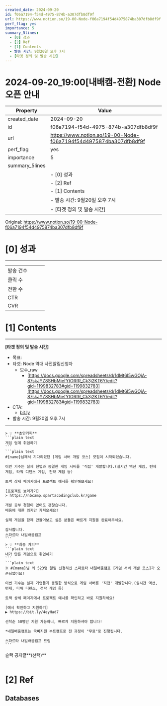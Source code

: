 ```yaml
---
created_date: 2024-09-20
id: f06a7194-f54d-4975-874b-a307dfb8df9f
url: https://www.notion.so/19-00-Node-f06a7194f54d4975874ba307dfb8df9f
perf_flag: yes
importance: 5
summary_5lines:
  - [0] 성과
  - [2] Ref
  - [1] Contents
  - 발송 시간: 9월20일 오후 7시
  - [타겟 정의 및 발송 시간]
---
```


# 2024-09-20_19:00[내배캠-전환] Node 오픈 안내

| Property | Value |
| --- | --- |
| created_date | 2024-09-20 |
| id | f06a7194-f54d-4975-874b-a307dfb8df9f |
| url | https://www.notion.so/19-00-Node-f06a7194f54d4975874ba307dfb8df9f |
| perf_flag | yes |
| importance | 5 |
| summary_5lines | |
|  | - [0] 성과 |
|  | - [2] Ref |
|  | - [1] Contents |
|  | - 발송 시간: 9월20일 오후 7시 |
|  | - [타겟 정의 및 발송 시간] |

Original: https://www.notion.so/19-00-Node-f06a7194f54d4975874ba307dfb8df9f

# [0] 성과

---
|  |  |  |  |
| --- | --- | --- | --- |
| 발송 건수 |  |  |  |
| 클릭 수  |  |  |  |
| 전환 수 |  |  |  |
| CTR |  |  |  |
| CVR |  |  |  |

# [1] Contents

---
**[타겟 정의 및 발송 시간]**
- 목표:
- 타겟: Node 역대 사전알림신청자 
  - 모수_raw
    - [https://docs.google.com/spreadsheets/d/1dMt6l5wGOjA-87skJYZ8SHbMiefYtORfR_Ck3j2KT6Y/edit?gid=1199832783#gid=1199832783](https://docs.google.com/spreadsheets/d/1dMt6l5wGOjA-87skJYZ8SHbMiefYtORfR_Ck3j2KT6Y/edit?gid=1199832783#gid=1199832783)
- CTA:
  - [bit.ly](http://bit.ly/)
- 발송 시간: 9월20일 오후 7시

---
    > 💡 **초안카피**
    ```plain text
    게임 업계 취업하기
    ```
    ```plain text
    #{name}님께서 기다리셨던 [게임 서버 개발 코스] 모집이 시작되었습니다.
    
    이번 기수는 실제 현업과 동일한 게임 서버를 '직접' 개발합니다.(실시간 액션 게임, 턴제 게임, 타워 디펜스 게임, 전략 게임 등)
    
    트랙 상세 페이지에서 프로젝트 예시를 확인해보세요!
    
    [프로젝트 보러가기]
    > https://nbcamp.spartacodingclub.kr/game
    
    개발 공부 경험이 없어도 괜찮습니다.
    배움에 대한 의지만 가져오세요!
    
    실제 게임을 함께 만들어보고 싶은 분들은 빠르게 지원을 완료해주세요.
    
    감사합니다.
    스파르타 내일배움캠프 
    ```
    > 💡 **최종 카피**
    ```plain text
    내가 만든 게임으로 취업하기
    ```
    ```plain text
    ※ #{name}님 외 523명 알림 신청하신 스파르타 내일배움캠프 [게임 서버 개발 코스]가 오픈되었어요!
    
    이번 기수는 실제 기업들과 동일한 방식으로 게임 서버를 '직접' 개발합니다.(실시간 액션, 턴제, 타워 디펜스, 전략 게임 등)
    
    트랙 상세 페이지에서 프로젝트 예시를 확인하고 바로 지원하세요!
    
    [예시 확인하고 지원하기]
    ▶ https://bit.ly/4eyHad7
    
    선착순 50명만 지원 가능하니, 빠르게 지원하셔야 합니다!
    
    *내일배움캠프는 국비지원 부트캠프로 전 과정이 "무료"로 진행됩니다. 
    
    스파르타 내일배움캠프 드림 
    ```
슬랙 공지글**(선택)**
```plain text

```

# [2] Ref

## Databases
